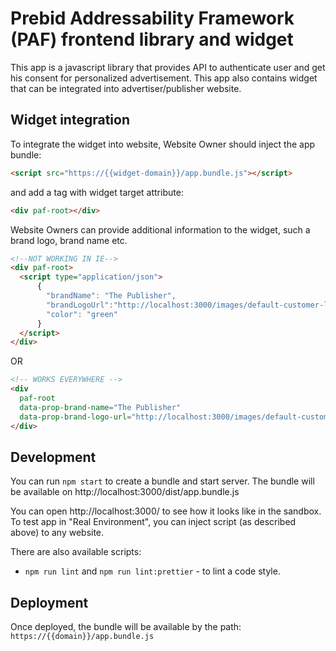 # Prebid Addressability Framework (PAF) frontend library and widget

This app is a javascript library that provides API to authenticate user and get his consent for
personalized advertisement.
This app also contains widget that can be integrated into advertiser/publisher website.

## Widget integration

To integrate the widget into website, Website Owner should inject the app bundle:
```html
<script src="https://{{widget-domain}}/app.bundle.js"></script>
```
and add a tag with widget target attribute:
```html
<div paf-root></div>
```
Website Owners can provide additional information to the widget, such a brand logo, brand name etc.
```html
<!--NOT WORKING IN IE-->
<div paf-root>
  <script type="application/json">
      {
        "brandName": "The Publisher",
        "brandLogoUrl":"http://localhost:3000/images/default-customer-logo.png",
        "color": "green"
      }
  </script>
</div>
```
OR
```html
<!-- WORKS EVERYWHERE -->
<div
  paf-root
  data-prop-brand-name="The Publisher"
  data-prop-brand-logo-url="http://localhost:3000/images/default-customer-logo.png">
</div>
```

## Development

You can run `npm start` to create a bundle and start server. The bundle will be available on
http://localhost:3000/dist/app.bundle.js

You can open http://localhost:3000/ to see how it looks like in the sandbox.
To test app in "Real Environment", you can inject script (as described above) to any website.

There are also available scripts:
* `npm run lint` and `npm run lint:prettier` - to lint a code style.

## Deployment
Once deployed, the bundle will be available by the path: `https://{{domain}}/app.bundle.js`
